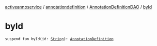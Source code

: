 [activeannoservice](../../index.md) / [annotationdefinition](../index.md) / [AnnotationDefinitionDAO](index.md) / [byId](./by-id.md)

# byId

`suspend fun byId(id: `[`String`](https://kotlinlang.org/api/latest/jvm/stdlib/kotlin/-string/index.html)`): `[`AnnotationDefinition`](../-annotation-definition/index.md)